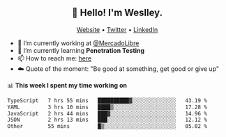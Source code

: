 <h2 align="center">👋 Hello! I'm Weslley.</h2>
<p align="center">
  <a href="http://weslleyneri.com.br">Website</a> •
  <a href="https://twitter.com/Weslley_Neri">Twitter</a> •
  <a href="https://www.linkedin.com/in/weslley-neri-3658908b">LinkedIn</a>
</p>


- 🔭 I’m currently working at [@MercadoLibre](https://github.com/mercadolibre)
- 🌱 I’m currently learning **Penetration Testing**
- 📫 How to reach me: [here](mailto:weslley39@gmail.com)
- ☁️ Quote of the moment: "Be good at something, get good or give up"

📊 **This week I spent my time working on**
<!--START_SECTION:waka-->

```txt
TypeScript   7 hrs 55 mins   ██████████▓░░░░░░░░░░░░░░   43.19 %
YAML         3 hrs 10 mins   ████▒░░░░░░░░░░░░░░░░░░░░   17.28 %
JavaScript   2 hrs 44 mins   ███▓░░░░░░░░░░░░░░░░░░░░░   14.96 %
JSON         2 hrs 13 mins   ███░░░░░░░░░░░░░░░░░░░░░░   12.12 %
Other        55 mins         █▒░░░░░░░░░░░░░░░░░░░░░░░   05.02 %
```

<!--END_SECTION:waka-->

<!-- Inspired by https://github.com/gruselhaus/gruselhaus -->
